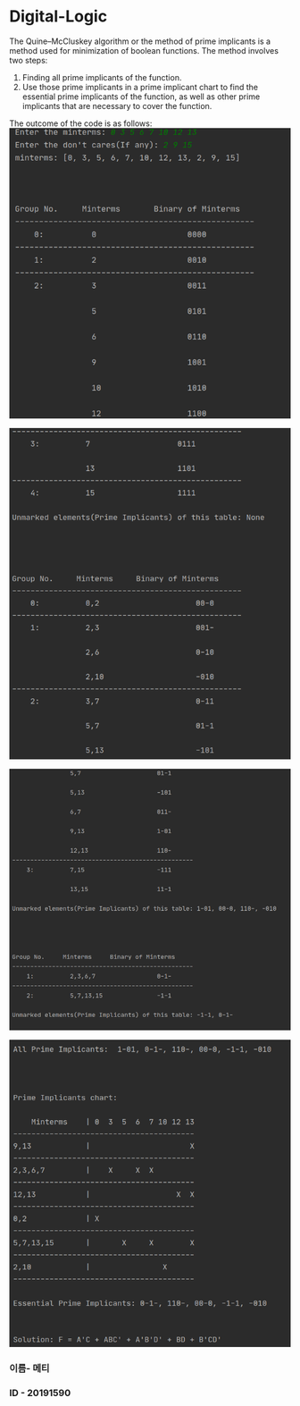 # Digital-Logic
The Quine–McCluskey algorithm or the method of prime implicants is a method used for minimization  of  boolean  functions. 
The method involves two steps:
1.  Finding all prime implicants of the function. 
2.  Use  those  prime  implicants  in  a  prime  implicant  chart  to  find  the  essential  prime implicants  of  the  function,  as  well  as  other  prime  implicants  that  are  necessary  to  cover the function. 

The outcome of the code is as follows:
![pic-1](https://github.com/metti123/Digital-Logic/blob/master/1.png)

![pic-2](https://github.com/metti123/Digital-Logic/blob/master/2.png)

![pic-3](https://github.com/metti123/Digital-Logic/blob/master/3.png)

![pic-4](https://github.com/metti123/Digital-Logic/blob/master/4.png)

<h3> 이름- 메티
<h3> ID - 20191590
  
